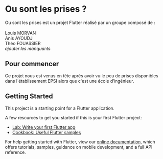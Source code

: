 # Ou sont les prises ?

Ou sont les prises est un projet Flutter réalisé par un groupe composé de : <br><br>
Louis MORVAN <br>
Anis AYOUDJ <br>
Théo FOUASSIER <br>
*ajouter les manquants*

## Pour commencer

Ce projet nous est venus en tête après avoir vu le peu de prises disponibles dans l'établissement EPSI alors que c'est une école d'ingénieur.<br>

## Getting Started

This project is a starting point for a Flutter application.

A few resources to get you started if this is your first Flutter project:

- [Lab: Write your first Flutter app](https://flutter.dev/docs/get-started/codelab)
- [Cookbook: Useful Flutter samples](https://flutter.dev/docs/cookbook)

For help getting started with Flutter, view our
[online documentation](https://flutter.dev/docs), which offers tutorials,
samples, guidance on mobile development, and a full API reference.
